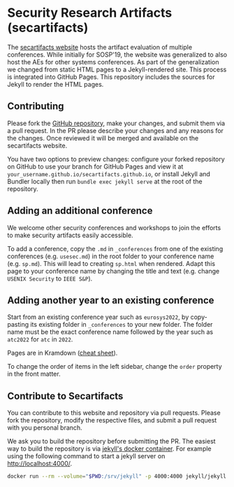# Security Research Artifacts (secartifacts)

The [secartifacts website](https://secartifacts.github.io/) hosts the artifact evaluation of multiple conferences.
While initially for SOSP'19, the website was generalized to also host the AEs for other systems conferences.
As part of the generalization we changed from static HTML pages to a Jekyll-rendered site.
This process is integrated into GitHub Pages.
This repository includes the sources for Jekyll to render the HTML pages.


## Contributing

Please fork the [GitHub repository](https://github.com/secartifacts/secartifacts.github.io),
make your changes, and submit them via a pull request.
In the PR please describe your changes and any reasons for the changes.
Once reviewed it will be merged and available on the secartifacts website.

You have two options to preview changes: configure your forked repository on GitHub to use your
branch for GitHub Pages and view it at `your_username.github.io/secartifacts.github.io`,
or install Jekyll and Bundler locally then run `bundle exec jekyll serve` at the root of the repository.

## Adding an additional conference

We welcome other security conferences and workshops to join the efforts to make security artifacts easily accessible.

To add a conference, copy the `.md` in `_conferences` from one of the existing conferences
(e.g. `usesec.md`) in the root folder to your conference name (e.g. `sp.md`).
This will lead to creating `sp.html` when rendered.
Adapt this page to your conference name by changing the title and text (e.g. change `USENIX Security` to `IEEE S&P`).


## Adding another year to an existing conference

Start from an existing conference year such as `eurosys2022`, by
copy-pasting its existing folder in `_conferences` to your new folder.
The folder name must be the exact conference name followed by the year such as `atc2022` for `atc` in `2022`.

Pages are in Kramdown ([cheat sheet](https://kramdown.gettalong.org/quickref.html)).

To change the order of items in the left sidebar, change the `order` property in the front matter.

## Contribute to Secartifacts

You can contribute to this website and repository via pull requests. Please fork the repository,
modify the respective files, and submit a pull request with you personal branch.

We ask you to build the repository before submitting the PR. The easiest way to build the repository is
via [jekyll's docker container](https://github.com/envygeeks/jekyll-docker). For example using
the following command to start a jekyll server on [http://localhost:4000/](http://localhost:4000/).

``` sh
docker run --rm --volume="$PWD:/srv/jekyll" -p 4000:4000 jekyll/jekyll bash -c 'jekyll serve'
```
